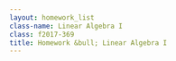 ```yaml
---
layout: homework_list
class-name: Linear Algebra I
class: f2017-369
title: Homework &bull; Linear Algebra I
---
```

